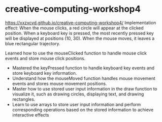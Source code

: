# creative-computing-workshop4

https://xxzxcvd.github.io/creative-computing-workshop4/
Implementation effect:
When the mouse clicks, a red circle will appear at the clicked position.
When a keyboard key is pressed, the most recently pressed key will be displayed at positions (10, 30).
When the mouse moves, it leaves a blue rectangular trajectory.

Learned how to use the mouseClicked function to handle mouse click events and store mouse click positions.
- Mastered the keyPressed function to handle keyboard key events and store keyboard key information.
- Understand how the mouseMoved function handles mouse movement events and stores mouse movement positions.
- Master how to use stored user input information in the draw function to visualize it, such as drawing circles, displaying text, and drawing rectangles.
- Learn to use arrays to store user input information and perform corresponding operations based on the stored information to achieve interactive effects
